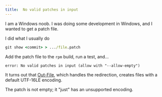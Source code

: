 ```yaml
---
title:  No valid patches in input 
---
```


I am a Windows noob. I was doing some development in Windows, and I wanted to get
a patch file.

I did what I usually do

```cmd
git show <commit> > .../file.patch
```

Add the patch file to the `rpm` build, run a test, and...

```
error: No valid patches in input (allow with "--allow-empty")
```

It turns out that [Out-File](https://learn.microsoft.com/en-us/powershell/module/microsoft.powershell.core/about/about_character_encoding),
which handles the redirection, creates files with a default UTF-16LE encoding.

The patch is not empty; it "just" has an unsupported encoding.
